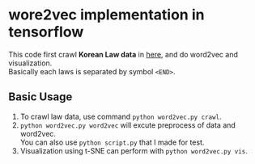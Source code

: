 # wore2vec implementation in tensorflow
This code first crawl **Korean Law data** in [here](mobile.law.go.kr), and do word2vec and visualization.<br>
Basically each laws is separated by symbol `<END>`.

## Basic Usage
1. To crawl law data, use command `python word2vec.py crawl`.
2. `python word2vec.py word2vec` will excute preprocess of data and word2vec.<br>
You can also use `python script.py` that I made for test.
3. Visualization using t-SNE can perform with `python word2vec.py vis`.

